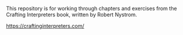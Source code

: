 This repository is for working through chapters and exercises from the Crafting Interpreters book, written by Robert Nystrom.

https://craftinginterpreters.com/
